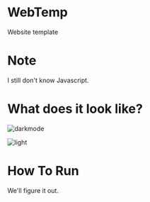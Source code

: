 # WebTemp

Website template

# Note
  I still don't know Javascript.

# What does it look like?

 ![darkmode](https://user-images.githubusercontent.com/76558546/114166192-0cb94f00-994b-11eb-867c-135a4695229f.jpg)
 
 ![light](https://user-images.githubusercontent.com/76558546/114166385-48ecaf80-994b-11eb-8b93-4279bf9f45f8.jpg)

 
 
 



# How To Run
We'll figure it out.







